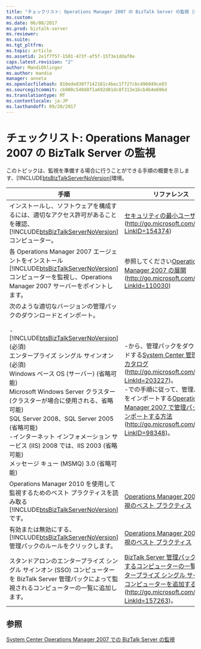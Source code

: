 ```yaml
---
title: "チェックリスト: Operations Manager 2007 の BizTalk Server の監視 |Microsoft ドキュメント"
ms.custom: 
ms.date: 06/08/2017
ms.prod: biztalk-server
ms.reviewer: 
ms.suite: 
ms.tgt_pltfrm: 
ms.topic: article
ms.assetid: 2e1f7f57-1501-473f-af5f-15f3e1ddaf8e
caps.latest.revision: "2"
author: MandiOhlinger
ms.author: mandia
manager: anneta
ms.openlocfilehash: 810ede830f7142181c4bec1f727cbc496049ce03
ms.sourcegitcommit: cb908c540d8f1a692d01dc8f313e16cb4b4e696d
ms.translationtype: MT
ms.contentlocale: ja-JP
ms.lasthandoff: 09/20/2017
---
```

# <a name="checklist-monitoring-biztalk-server-with-operations-manager-2007"></a>チェックリスト: Operations Manager 2007 の BizTalk Server の監視
このトピックは、監視を準備する場合に行うことができる手順の概要を示します、[!INCLUDE[btsBizTalkServerNoVersion](../includes/btsbiztalkservernoversion-md.md)]環境。  
  
|手順|リファレンス|  
|----------|---------------|  
|インストールし、ソフトウェアを構成するには、適切なアクセス許可があることを確認、[!INCLUDE[btsBizTalkServerNoVersion](../includes/btsbiztalkservernoversion-md.md)]コンピューター。|[セキュリティの最小ユーザー権限](http://go.microsoft.com/fwlink/?LinkID=154374)(http://go.microsoft.com/fwlink/?LinkID=154374)|  
|各 Operations Manager 2007 エージェントをインストール[!INCLUDE[btsBizTalkServerNoVersion](../includes/btsbiztalkservernoversion-md.md)]コンピューターを監視し、Operations Manager 2007 サーバーをポイントします。|参照してください[Operations Manager 2007 の展開](http://go.microsoft.com/fwlink/?LinkId=110030)(http://go.microsoft.com/fwlink/?LinkId=110030)|  
|次のような適切なバージョンの管理パックのダウンロードとインポート。<br /><br /> -   [!INCLUDE[btsBizTalkServerNoVersion](../includes/btsbiztalkservernoversion-md.md)](必須)<br />エンタープライズ シングル サインオン (必須)<br />Windows ベース OS (サーバー) (省略可能)<br />Microsoft Windows Server クラスター (クラスターが場合に使用される、省略可能)<br />SQL Server 2008、SQL Server 2005 (省略可能)<br />-インターネット インフォメーション サービス (IIS) 2008 では、IIS 2003 (省略可能)<br />メッセージ キュー (MSMQ) 3.0 (省略可能)|-から、管理パックをダウンロードする[System Center 管理パック カタログ](http://go.microsoft.com/fwlink/?LinkId=203227)(http://go.microsoft.com/fwlink/?LinkId=203227)。<br />-での手順に従って、管理パックをインポートする[Operations Manager 2007 で管理パックをインポートする方法](http://go.microsoft.com/fwlink/?LinkID=98348)(http://go.microsoft.com/fwlink/?LinkID=98348)。|  
|Operations Manager 2010 を使用して監視するためのベスト プラクティスを読み取る[!INCLUDE[btsBizTalkServerNoVersion](../includes/btsbiztalkservernoversion-md.md)]です。|[Operations Manager 2007 で監視のベスト プラクティス](../technical-guides/best-practices-for-monitoring-with-operations-manager-2007.md)|  
|有効または無効にする、[!INCLUDE[btsBizTalkServerNoVersion](../includes/btsbiztalkservernoversion-md.md)]管理パックのルールをクリックします。|[Operations Manager 2007 で監視のベスト プラクティス](../technical-guides/best-practices-for-monitoring-with-operations-manager-2007.md)|  
|スタンドアロンのエンタープライズ シングル サインオン (SSO) コンピューターを BizTalk Server 管理パックによって監視されるコンピューターの一覧に追加します。|[BizTalk Server 管理パックで監視するコンピューターの一覧にエンタープライズ シングル サインオン コンピューターを追加する方法](http://go.microsoft.com/fwlink/?LinkId=157263)(http://go.microsoft.com/fwlink/?LinkId=157263)。|  
  
## <a name="see-also"></a>参照  
 [System Center Operations Manager 2007 での BizTalk Server の監視](../technical-guides/monitoring-biztalk-server-with-system-center-operations-manager-2007.md)